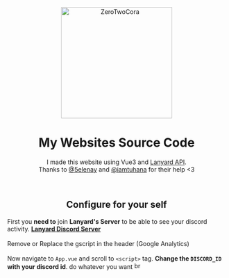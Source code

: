 <div align="center">
<img src="https://cdn141.picsart.com/339950043068201.jpg" width="256px" height="256px" alt="ZeroTwoCora">

<h1>My Websites Source Code</h1>

I made this website using Vue3 and [Lanyard API](https://github.com/Phineas/lanyard). \
Thanks to [@5elenay](https://github.com/5elenay) and [@iamtuhana](https://github.com/iamtuhana) for their help <3

<br>

<h2>Configure for your self</h2>

</div>

First you **need to** join **Lanyard's Server** to be able to see your discord activity. **[Lanyard Discord Server](https://discord.gg/tWUpj7Rg)** \
\
Remove or Replace the gscript in the header (Google Analytics)\
\
Now navigate to `App.vue` and scroll to `<script>` tag. **Change the `DISCORD_ID` with your discord id**.
do whatever you want <a href="https://emoji.gg/emoji/5199-brown-heart"><img src="https://emoji.gg/assets/emoji/5199-brown-heart.gif" width="16px" height="16px" alt="brown_heart">
